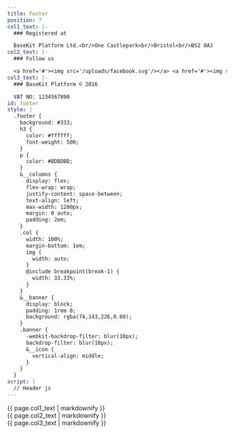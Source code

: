 ```yaml
---
title: Footer
position: 7
col1_text: |-
  ### Registered at

  BaseKit Platform Ltd.<br/>One Castlepark<br/>Bristol<br/>BS2 0AJ
col2_text: |-
  ### Follow us

  <a href='#'><img src='/uploads/facebook.svg'/></a> <a href='#'><img src='/uploads/twitter.svg'/></a> <a href='#'><img src='/uploads/linkedin.svg'/></a> <a href='#'><img src='/uploads/googleplus.svg'/></a> <a href='#'><img src='/uploads/instagram.svg'/></a>
col3_text: |-
  ### BaseKit Platform © 2016

  VAT NO: 1234567890
id: footer
style: |
  .footer {
    background: #333;
    h3 {
      color: #ffffff;
      font-weight: 500;
    }
    p {
      color: #BDBDBD;
    }
    &__columns {
      display: flex;
      flex-wrap: wrap;
      justify-content: space-between;
      text-align: left;
      max-width: 1200px;
      margin: 0 auto;
      padding: 2em;
    }
    .col {
      width: 100%;
      margin-bottom: 1em;
      img {
        width: auto;
      }
      @include breakpoint(break-1) {
        width: 33.33%;
      }
    }
    &__banner {
      display: block;
      padding: 1rem 0;
      background: rgba(74,143,226,0.60);
    }
    .banner {
      -webkit-backdrop-filter: blur(10px);
      backdrop-filter: blur(10px);
      &__icon {
        vertical-align: middle;
      }
    }
  }
script: |
  // Header js
---
```


<footer class="footer">
<div class="footer__columns">
<div class="footer__col1 col typeset">
{{ page.col1_text | markdownify }}
</div>
<div class="footer__col2 col typeset">
{{ page.col2_text | markdownify }}
</div>
<div class="footer__col3 col typeset">
{{ page.col3_text | markdownify }}
</div>
</div>
</footer>